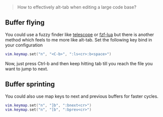 > How to effectively alt-tab when editing a large code base?

## Buffer flying
You could use a fuzzy finder like [telescope](https://github.com/nvim-telescope/telescope.nvim) or [fzf-lua](https://github.com/ibhagwan/fzf-lua) but there is another method which feels to me more like alt-tab.
Set the following key bind in your configuration

```lua title="keymaps.lua"
vim.keymap.set("n", "<C-b>", ":ls<cr>:b<space>")
```

Now, just press Ctrl-b and then keep hitting tab till you reach the file you want to jump to next.

## Buffer sprinting
You could also use map keys to next and previous buffers for faster cycles.

```lua title="kwymaps.lua"
vim.keymap.set("n", "]b", ":bnext<cr>")
vim.keymap.set("n", "[b", ":bprev<cr>")
```
